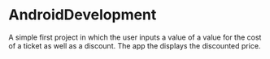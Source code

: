 # AndroidDevelopment
A simple first project in which the user inputs a value of a value for the cost of a ticket as well as a discount. The app the displays the discounted price.
